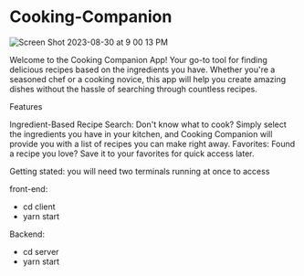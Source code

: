 # Cooking-Companion

![Screen Shot 2023-08-30 at 9 00 13 PM](https://github.com/WebDevTheresa/Cooking-Companion/assets/121316326/d62940b2-e664-464f-87aa-183c770bc0d3)


Welcome to the Cooking Companion App! Your go-to tool for finding delicious recipes based on the ingredients you have. Whether you're a seasoned chef or a cooking novice, this app will help you create amazing dishes without the hassle of searching through countless recipes.

Features

Ingredient-Based Recipe Search: Don't know what to cook? Simply select the ingredients you have in your kitchen, and Cooking Companion will provide you with a list of recipes you can make right away.
Favorites: Found a recipe you love? Save it to your favorites for quick access later.


Getting stated:
you will need two terminals running at once to access

front-end:
- cd client
- yarn start

Backend:
- cd server
- yarn start




